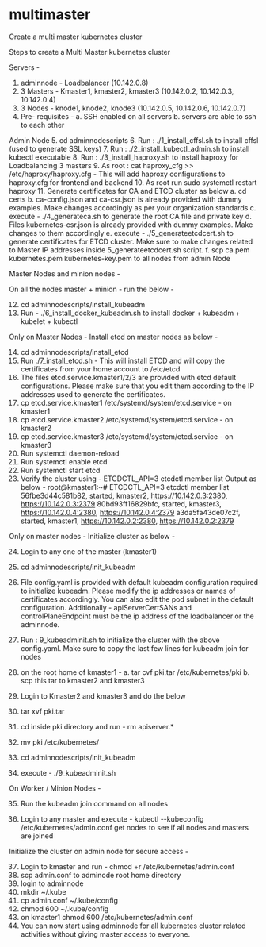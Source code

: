 # multimaster
Create a multi master kubernetes cluster 

Steps to create a Multi Master kubernetes cluster 

Servers - 

1. adminnode - Loadbalancer (10.142.0.8)
2. 3 Masters - Kmaster1, kmaster2, kmaster3 (10.142.0.2, 10.142.0.3, 10.142.0.4) 
3. 3 Nodes - knode1, knode2, knode3 (10.142.0.5, 10.142.0.6, 10.142.0.7)
4. Pre- requisites - 
   a. SSH enabled on all servers 
   b. servers are able to ssh to each other 

Admin Node 
5. cd adminnodescripts
6. Run : ./1_install_cffsl.sh to install cffsl (used to generate SSL keys)
7. Run : ./2_install_kubectl_admin.sh to install kubectl executable 
8. Run : ./3_install_haproxy.sh to install haproxy for Loadbalancing 3 masters 
9. As root : cat haproxy_cfg >> /etc/haproxy/haproxy.cfg - This will add haproxy configurations to haproxy.cfg for frontend and backend
10. As root run sudo systemctl restart haproxy
11. Generate certificates for CA and ETCD cluster as below 
    a. cd certs 
    b. ca-config.json and ca-csr.json is already provided with dummy examples. Make changes accordingly as per your organization standards
    c. execute - ./4_generateca.sh to generate the root CA file and private key 
    d. Files kubernetes-csr.json is already provided with dummy examples. Make changes to them accordingly
    e. execute - ./5_generateetcdcert.sh to generate certificates for ETCD cluster. Make sure to make changes related to Master IP addresses inside 5_generateetcdcert.sh script. 
    f. scp ca.pem kubernetes.pem kubernetes-key.pem to all nodes from admin Node 

Master Nodes and minion nodes - 

On all the nodes master + minion - run the below - 

12. cd adminnodescripts/install_kubeadm
13. Run - ./6_install_docker_kubeadm.sh to install docker + kubeadm + kubelet + kubectl 

Only on Master Nodes - 
Install etcd on master nodes as below - 

14. cd adminnodescripts/install_etcd
15. Run ./7_install_etcd.sh  - This will install ETCD and will copy the certificates from your home account to /etc/etcd
16. The files etcd.service.kmaster1/2/3 are provided with etcd default configurations. Please make sure that you edit them according to the IP addresses used to generate the certificates. 
17. cp etcd.service.kmaster1 /etc/systemd/system/etcd.service - on kmaster1
18. cp etcd.service.kmaster2 /etc/systemd/system/etcd.service - on kmaster2
19. cp etcd.service.kmaster3 /etc/systemd/system/etcd.service - on kmaster3
20. Run  systemctl daemon-reload
21. Run systemctl enable etcd
22. Run systemctl start etcd
23. Verify the cluster using - ETCDCTL_API=3 etcdctl member list
    Output as below - 
        root@kmaster1:~# ETCDCTL_API=3 etcdctl member list
	56fbe3d44c581b82, started, kmaster2, https://10.142.0.3:2380, https://10.142.0.3:2379
	80bd93ff16829bfc, started, kmaster3, https://10.142.0.4:2380, https://10.142.0.4:2379
	a3da5fa43de07c2f, started, kmaster1, https://10.142.0.2:2380, https://10.142.0.2:2379


Only on master nodes - 
Initialize cluster as below -

24. Login to any one of the master (kmaster1)
25. cd adminnodescripts/init_kubeadm
26. File config.yaml is provided with default kubeadm configuration required to initialize kubeadm. Please modify the ip addresses or names of certificates accordingly. You can also edit the pod subnet in the default configuration. 
    Additionally - apiServerCertSANs and controlPlaneEndpoint must be the ip address of the loadbalancer or the adminnode. 
27. Run : 9_kubeadminit.sh to initialize the cluster with the above config.yaml. Make sure to copy the last few lines for kubeadm join for nodes
28. on the root home of kmaster1 - 
      a. tar cvf pki.tar /etc/kubernetes/pki
      b. scp this tar to kmaster2 and kmaster3 

29. Login to Kmaster2 and kmaster3 and do the below 
30. tar xvf pki.tar 
31. cd inside pki directory and run - rm apiserver.*
32. mv pki  /etc/kubernetes/
33. cd adminnodescripts/init_kubeadm
34. execute - ./9_kubeadminit.sh

On Worker / Minion Nodes - 

35. Run the kubeadm join command on all nodes 

36. Login to any master and execute - kubectl --kubeconfig /etc/kubernetes/admin.conf get nodes to see if all nodes and masters are joined 

Initialize the cluster on admin node for secure access - 

37. Login to kmaster and run - chmod +r /etc/kubernetes/admin.conf
38. scp admin.conf to adminode root home directory 
39. login to adminnode 
40. mkdir ~/.kube
41. cp admin.conf ~/.kube/config 
42. chmod 600 ~/.kube/config
43. on kmaster1 chmod 600 /etc/kubernetes/admin.conf
44. You can now start using adminnode for all kubernetes cluster related activities without giving master access to everyone. 



